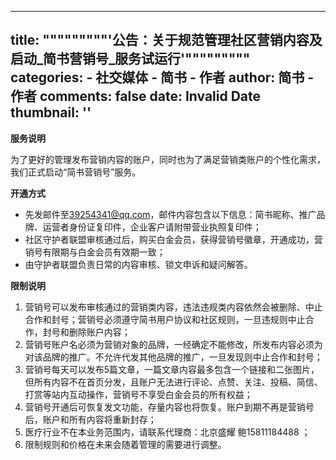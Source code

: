 
---
title: """""""""'公告：关于规范管理社区营销内容及启动_简书营销号_服务试运行'"""""""""
categories: 
    - 社交媒体
    - 简书 - 作者
author: 简书 - 作者
comments: false
date: Invalid Date
thumbnail: ''
---

<div>   
<p><strong>服务说明</strong></p>
<p>为了更好的管理发布营销内容的账户，同时也为了满足营销类账户的个性化需求，我们正式启动“简书营销号”服务。</p>
<p><strong>开通方式</strong></p>
<ul>
<li>先发邮件至<a href="https://links.jianshu.com/go?to=mailto%3A39254341%40qq.com" target="_blank">39254341@qq.com</a>，邮件内容包含以下信息：简书昵称、推广品牌、运营者身份证复印件，企业客户请附带营业执照复印件；</li>
<li>社区守护者联盟审核通过后，购买白金会员，获得营销号徽章，开通成功，营销号有限期与白金会员有效期一致；</li>
<li>由守护者联盟负责日常的内容审核、锁文申诉和疑问解答。</li>
</ul>
<p><strong>限制说明</strong></p>
<ol>
<li>营销号可以发布审核通过的营销类内容，违法违规类内容依然会被删除、中止合作和封号；营销号必须遵守简书用户协议和社区规则，一旦违规则中止合作，封号和删除账户内容；</li>
<li>营销号账户名必须为营销对象的品牌，一经确定不能修改，所发布内容必须为对该品牌的推广。不允许代发其他品牌的推广，一旦发现则中止合作和封号；</li>
<li>营销号每天可以发布5篇文章，一篇文章内容最多包含一个链接和二张图片，但所有内容不在首页分发，且账户无法进行评论、点赞、关注、投稿、简信、打赏等站内互动操作，营销号不享受白金会员的所有权益；</li>
<li>营销号开通后可恢复发文功能，存量内容也将恢复。账户到期不再是营销号后，账户和所有内容将重新封存；</li>
<li>医疗行业不在本业务范围内，请联系代理商：北京盛耀 鲍15811184488 ；</li>
<li>限制规则和价格在未来会随着管理的需要进行调整。</li>
</ol>
  
</div>
            